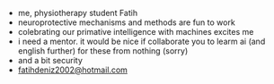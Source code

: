 -  me, physiotherapy student Fatih
-  neuroprotective mechanisms and methods are fun to work
-  colebrating our primative intelligence with machines excites me
-  i need a mentor. it would be nice if collaborate you to learm ai (and english further) for these              from nothing (sorry)
-  and a bit security
-  fatihdeniz2002@hotmail.com
<!---
sunbedoc/sunbedoc is a ✨ special ✨ repository because its `README.md` (this file) appears on your GitHub profile.
You can click the Preview link to take a look at your changes.
--->
